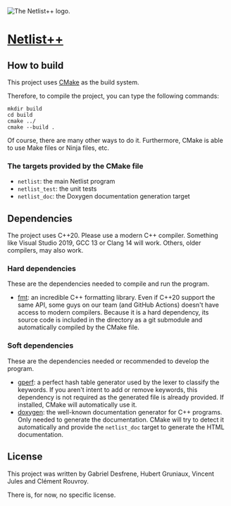 <picture>
  <source media="(prefers-color-scheme: dark)" srcset="https://raw.githubusercontent.com/desfreng/netlist/hubert-class-based-insts/logo/logo_light.svg">
  <source media="(prefers-color-scheme: light)" srcset="https://raw.githubusercontent.com/desfreng/netlist/hubert-class-based-insts/logo/logo.svg">
  <img alt="The Netlist++ logo." src="https://raw.githubusercontent.com/desfreng/netlist/hubert-class-based-insts/logo/logo.svg">
</picture>

# [Netlist++](https://github.com/desfreng/netlist/tree/hubert)

## How to build

This project uses [CMake](https://cmake.org/) as the build system.

Therefore, to compile the project, you can type the following commands:
```shell
mkdir build
cd build
cmake ../
cmake --build .
```

Of course, there are many other ways to do it. 
Furthermore, CMake is able to use Make files or Ninja files, etc. 

### The targets provided by the CMake file

- `netlist`: the main Netlist program
- `netlist_test`: the unit tests
- `netlist_doc`: the Doxygen documentation generation target

## Dependencies

The project uses C++20. Please use a modern C++ compiler. Something like Visual Studio 2019, GCC 13 or Clang 14 will work.
Others, older compilers, may also work.

### Hard dependencies

These are the dependencies needed to compile and run the program.

- [fmt](https://github.com/fmtlib/fmt): an incredible C++ formatting library. Even if C++20 support the same API, some guys on our team (and GitHub Actions) doesn't have access to modern compilers. Because it is a hard dependency, its source code is included in the directory as a git submodule and automatically compiled by the CMake file.

### Soft dependencies

These are the dependencies needed or recommended to develop the program.

- [gperf](https://www.gnu.org/software/gperf/): a perfect hash table generator used by the lexer to classify the keywords. If you aren't intent to add or remove keywords, this dependency is not required as the generated file is already provided. If installed, CMake will automatically use it.
- [doxygen](https://www.doxygen.nl/index.html): the well-known documentation generator for C++ programs. Only needed to generate the documentation. CMake will try to detect it automatically and provide the `netlist_doc` target to generate the HTML documentation.

## License

This project was written by Gabriel Desfrene, Hubert Gruniaux, Vincent Jules and Clément Rouvroy.

There is, for now, no specific license.
